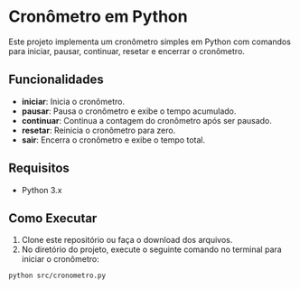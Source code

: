 # Cronômetro em Python

Este projeto implementa um cronômetro simples em Python com comandos para iniciar, pausar, continuar, resetar e encerrar o cronômetro.

## Funcionalidades

- **iniciar**: Inicia o cronômetro.
- **pausar**: Pausa o cronômetro e exibe o tempo acumulado.
- **continuar**: Continua a contagem do cronômetro após ser pausado.
- **resetar**: Reinicia o cronômetro para zero.
- **sair**: Encerra o cronômetro e exibe o tempo total.

## Requisitos

- Python 3.x

## Como Executar

1. Clone este repositório ou faça o download dos arquivos.
2. No diretório do projeto, execute o seguinte comando no terminal para iniciar o cronômetro:

```bash
python src/cronometro.py
